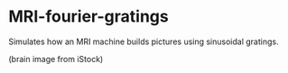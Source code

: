 # MRI-fourier-gratings

Simulates how an MRI machine builds pictures using sinusoidal gratings.

(brain image from iStock)
